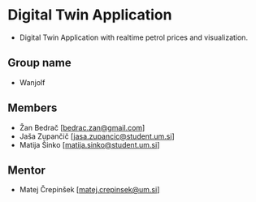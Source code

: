 # Digital Twin Application
* Digital Twin Application with realtime petrol prices and visualization.

## Group name
* Wanjolf

## Members
* Žan Bedrač [bedrac.zan@gmail.com]
* Jaša Zupančič [jasa.zupancic@student.um.si]
* Matija Šinko [matija.sinko@student.um.si] 

## Mentor
* Matej Črepinšek [matej.crepinsek@um.si]

